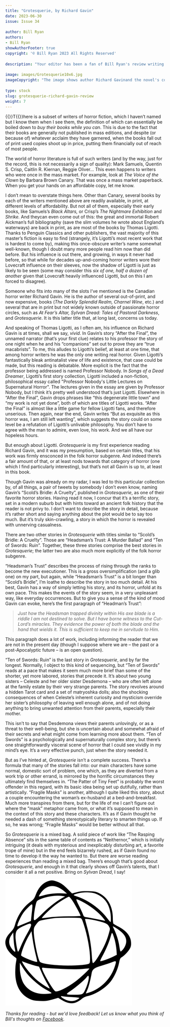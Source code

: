 ```yaml
---
title: "Grotesquerie, by Richard Gavin"
date: 2023-06-30
issue: Issue 34

author: Bill Ryan
authors:
- Bill Ryan
showAuthorFooter: true
copyright: '© Bill Ryan 2023 All Rights Reserved'

description: "Your editor has been a fan of Bill Ryan's review writing for longer than the man himself has been aware of it. His passion for literature and cinema is particularly strong in the crime and horror genres, so it's a great pleasure to be able to welcome him to Mythaxis as our second periodic fiction reviewer. Which shall it be, I wonder…"

image: images/Grotesquerie10x6.jpg
imageCopyright: "The image shows author Richard Gavinand the novel's cover (art by Mike Davis and design by Vince Haig)."

type: stock
slug: grotesquerie-richard-gavin-review
weight: 7
---
```


{{<glyph>}}T{{</glyph>}}here is a subset of writers of horror fiction, which I haven’t named but I know them when I see them, the definition of which can essentially be boiled down to *buy their books while you can*. This is due to the fact that their books are generally not published in mass editions, and despite (or because of) whatever acclaim they have garnered, when the books fall out of print used copies shoot up in price, putting them financially out of reach of most people. 

The world of horror literature is full of such writers (and by the way, just for the record, this is not necessarily a sign of quality): Mark Samuels, Quentin S. Crisp, Caitlin R. Kiernan, Reggie Oliver… This even happens to writers who were once in the mass market. For example, look at *The Voice of the Clown* by Barbara Brown Canary. That was once a mass market paperback. When you get your hands on an affordable copy, let me know.

I don’t mean to overstate things here. Other than Canary, several books by each of the writers mentioned above are readily available, in print, at different levels of affordability. But not all of them, especially their early books, like Samuels’s *Black Altars,* or Crisp’s *The Nightmare Exhibition* and *Shrike.* And theycan even come out of this: the great and immortal Robert Aickman’s full bibliography (save the slim volumes he wrote about England’s waterways) are back in print, as are most of the books by Thomas Ligotti. Thanks to Penguin Classics and other publishers, the vast majority of this master’s fiction is easy to find (strangely, it’s Ligotti’s most recent work that is hardest to come by), making this once-obscure writer’s name somewhat well-known, though I doubt many more people read him now than did before. But his influence is out there, and growing, in ways it never had before, so that while for decades up-and-coming horror writers wore their Lovecraft influence on their sleeves, now the shadow of Ligotti is just as likely to be seen (some may consider this *six of one, half a dozen of another* given that Lovecraft heavily influenced Ligotti, but on this I am forced to disagree).

Someone who fits into many of the slots I’ve mentioned is the Canadian horror writer Richard Gavin. He is the author of several out-of-print, and now expensive, books (*The Darkly Splendid Realm, Charnel Wine*, etc.) and several that are in print but not widely known outside of passionate horror circles, such as *At Fear’s Altar, Sylvan Dread: Tales of Pastoral Darkness*, and *Grotesquerie*. It is this latter title that, at long last, concerns us today.

And speaking of Thomas Ligotti, as I often am, his influence on Richard Gavin is at times, shall we say, *vivid*. In Gavin’s story “After the Final”, the unnamed narrator (that’s your first clue) relates to his professor the story of one night when he and his “companions” set out to prove they are “true macabrists”. To me, this alludes to Ligotti’s belief, at least at one time, that among horror writers he was the only one writing real horror. Given Ligotti’s fantastically bleak antinatalist view of life and existence, that case could be made, but this reading is debatable. More explicit is the fact that the professor being addressed is named Professor Nobody. In *Songs of a Dead Dreamer*, Ligotti’s first story collection, Ligotti included a non-fiction, philosophical essay called "Professor Nobody's Little Lectures on Supernatural Horror". The lectures given in the essay are given by Professor Nobody, but I think it’s pretty well understood that’s just Ligotti. Elsewhere in “After the Final”, Gavin drops phrases like “this degenerate little town” and “my work is not yet done”, both of which are titles of Ligotti works. “After the Final” is almost like a little game for fellow Ligotti fans, and therefore unserious. Then again, near the end, Gavin writes “But as exquisite as this horror was, I am still left wanting”, which suggests the story could on some level be a refutation of Ligotti’s unlivable philosophy. You don’t have to agree with the man to admire, even love, his work. And we all have our hopeless hours.

But enough about Ligotti. *Grotesquerie* is my first experience reading Richard Gavin, and it was my presumption, based on certain titles, that his work was firmly ensconced in the folk horror subgenre. And indeed there’s a fair amount of that, or at least nods towards that category of horror (one which I find particularly interesting), but that’s not all Gavin is up to, at least in this book.

Though Gavin was already on my radar, I was led to this particular collection by, of all things, a pair of tweets by somebody I don’t even know, naming Gavin’s “Scold’s Bridle: A Cruelty”, published in *Grotesquerie*, as one of their favorite horror stories. Having read it now, I concur that it’s a terrific story, set in a modern suburb but with hints toward an ancient folk history that the reader is not privy to. I don’t want to describe the story in detail, because it’s rather short and saying anything about the plot would be to say too much. But it’s truly skin-crawling, a story in which the horror is revealed with unnerving casualness.

There are two other stories in *Grotesquerie* with titles similar to “Scold’s Bridle: A Cruelty”. Those are “Headsman’s Trust: A Murder Ballad” and “Ten of Swords: Ruin”. Together, these three stories comprise the best stories in *Grotesquerie*; the latter two are also much more explicitly of the folk horror subgenre. 

“Headsman’s Trust” describes the process of rising through the ranks to become the new executioner. This is a gross oversimplification (and a glib one) on my part, but again, while “Headsman’s Trust” is a bit longer than “Scold’s Bridle”, I’m loathe to describe the story in too much detail. At his best, Gavin has a way of simply letting his story, and its horror, unfold at its own pace. This makes the events of the story seem, in a very unpleasant way, like everyday occurrences. But to give you a sense of the kind of mood Gavin can evoke, here’s the first paragraph of “Headman’s Trust”:

> *Just how the Headsman trapped divinity within His axe blade is a riddle I am not destined to solve. But I have borne witness to the Cut-Lord’s miracles. They evidence the power of both the blade and the hand that wields it. This is sufficient to keep me in servitude to Him.*

This paragraph does a lot of work, including informing the reader that we are not in the present day (though I suppose where we are – the past or a post-Apocalyptic future – is an open question).

“Ten of Swords: Ruin” is the last story in *Grotesquerie*, and by far the longest. Normally, I object to this kind of sequencing, but “Ten of Swords” reads at a pace that makes it seem much more brief than some of the shorter, yet more labored, stories that precede it. It’s about two young sisters – Celeste and her older sister Desdemona – who are often left alone at the family estate by their very strange parents. The story revolves around a hidden Tarot card and a set of matryoshka dolls; also the shocking consequences of when Celeste’s inherent curiosity and mysticism override her sister’s philosophy of leaving well enough alone, and of not doing anything to bring unwanted attention from their parents, especially their mother. 

This isn’t to say that Desdemona views their parents unlovingly, or as a threat to their well-being, but she is uncertain about and somewhat afraid of their secrets and what might come from learning more about them. “Ten of Swords” is a psychologically and supernaturally complex story, but there’s one straightforwardly visceral scene of horror that I could see vividly in my mind’s eye. It’s a very effective punch, just when the story needed it.

But as I’ve hinted at, *Grotesquerie* isn’t a complete success. There’s a formula that many of the stories fall into: our main characters have some normal, domestic sort of problem, one which, as they are diverted from a work trip or other errand, is mirrored by the horrific circumstances they ultimately find themselves in. “The Patter of Tiny Feet” is probably the worst offender in this regard, with its basic idea being set up dutifully, rather than artistically. “Fragile Masks” is another, although I quite liked this story, about a couple encountering the woman’s ex-husband at a bed-and-breakfast. Much more transpires from there, but for the life of me I can’t figure out where the “mask” metaphor came from, or what it’s supposed to mean in the context of this story and these characters. It’s as if Gavin thought he needed a dash of something stereotypically literary to smarten things up. If so, he was wrong; “Fragile Masks” would be better without all that.

So *Grotesquerie* is a mixed bag. A solid piece of work like “The Rasping Absence” sits in the same table of contents as “Neithernor,” which is initially intriguing (it deals with mysterious and inexplicably disturbing art, a favorite trope of mine) but in the end feels bizarrely rushed, as if Gavin found no time to develop it the way he wanted to. But there are worse reading experiences than reading a mixed bag. There’s enough that’s good about *Grotesquerie*, and enough in it that clearly shows off Gavin’s talents, that I consider it all a net positive. Bring on *Sylvan Dread*, I say!

![Orbit-lrg](images/Orbit.svg)

*Thanks for reading - but we'd love feedback! Let us know what you think of Bill's thoughts on [Facebook](https://www.facebook.com/MythaxisMagazine/posts/835806885218966).*
